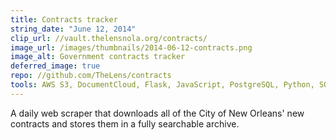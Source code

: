 ```yaml
---
title: Contracts tracker
string_date: "June 12, 2014"
clip_url: //vault.thelensnola.org/contracts/
image_url: /images/thumbnails/2014-06-12-contracts.png
image_alt: Government contracts tracker
deferred_image: true
repo: //github.com/TheLens/contracts
tools: AWS S3, DocumentCloud, Flask, JavaScript, PostgreSQL, Python, SQLAlchemy, Selenium
---
```

A daily web scraper that downloads all of the City of New Orleans' new contracts and stores them in a fully searchable archive.
